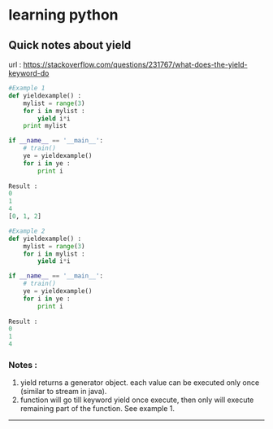 # learning python

## Quick notes about yield

url : https://stackoverflow.com/questions/231767/what-does-the-yield-keyword-do

```python
#Example 1
def yieldexample() :
    mylist = range(3)
    for i in mylist :
        yield i*i
    print mylist

if __name__ == '__main__':
    # train()
    ye = yieldexample()
    for i in ye :
        print i
        
Result : 
0
1
4
[0, 1, 2]
```

```python
#Example 2
def yieldexample() :
    mylist = range(3)
    for i in mylist :
        yield i*i

if __name__ == '__main__':
    # train()
    ye = yieldexample()
    for i in ye :
        print i
        
Result : 
0
1
4
```

### Notes :
1. yield returns a generator object. each value can be executed only once (similar to stream in java). 
2. function will go till keyword yield once execute, then only will execute remaining part of the function. See example 1.
---

